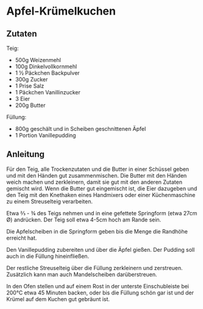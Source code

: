 <meta charset="utf-8">

# Apfel-Krümelkuchen

## Zutaten

Teig:

  - 500g Weizenmehl
  - 100g Dinkelvollkornmehl
  - 1 ½ Päckchen Backpulver
  - 300g Zucker
  - 1 Prise Salz
  - 1 Päckchen Vanillinzucker
  - 3 Eier
  - 200g Butter

Füllung:

  - 800g geschält und in Scheiben geschnittenen Äpfel
  - 1 Portion Vanillepudding

## Anleitung

Für den Teig, alle Trockenzutaten und die Butter in einer Schüssel geben und
mit den Händen gut zusammenmischen.  Die Butter mit den Händen weich machen
und zerkleinern, damit sie gut mit den anderen Zutaten gemischt wird.  Wenn
die Butter gut eingemischt ist, die Eier dazugeben und den Teig mit den
Knethaken eines Handmixers oder einer Küchenmaschine zu einem Streuselteig
verarbeiten.

Etwa ⅔ - ¾ des Teigs nehmen und in eine gefettete Springform (etwa 27cm Ø)
andrücken.  Der Teig soll etwa 4-5cm hoch am Rande sein.

Die Apfelscheiben in die Springform geben bis die Menge die Randhöhe
erreicht hat.

Den Vanillepudding zubereiten und über die Äpfel gießen.  Der Pudding soll
auch in die Füllung hineinfließen.

Der restliche Streuselteig über die Füllung zerkleinern und zerstreuen.
Zusätzlich kann man auch Mandelscheiben darüberstreuen.

In den Ofen stellen und auf einem Rost in der unterste Einschubleiste bei
200°C etwa 45 Minuten backen, oder bis die Füllung schön gar ist und der
Krümel auf dem Kuchen gut gebräunt ist.
